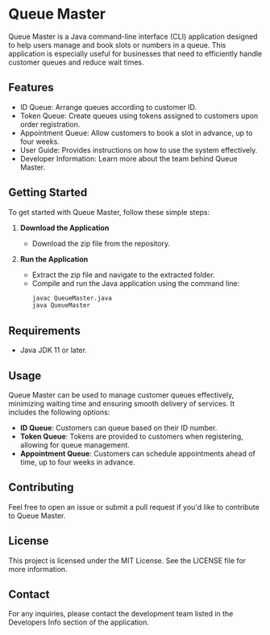 # Queue Master

Queue Master is a Java command-line interface (CLI) application designed to help users manage and book slots or numbers in a queue. This application is especially useful for businesses that need to efficiently handle customer queues and reduce wait times.

## Features
- ID Queue: Arrange queues according to customer ID.
- Token Queue: Create queues using tokens assigned to customers upon order registration.
- Appointment Queue: Allow customers to book a slot in advance, up to four weeks.
- User Guide: Provides instructions on how to use the system effectively.
- Developer Information: Learn more about the team behind Queue Master.

## Getting Started
To get started with Queue Master, follow these simple steps:

1. **Download the Application**
   - Download the zip file from the repository.

2. **Run the Application**
   - Extract the zip file and navigate to the extracted folder.
   - Compile and run the Java application using the command line:
     ```sh
     javac QueueMaster.java
     java QueueMaster
     ```

## Requirements
- Java JDK 11 or later.

## Usage
Queue Master can be used to manage customer queues effectively, minimizing waiting time and ensuring smooth delivery of services. It includes the following options:

- **ID Queue**: Customers can queue based on their ID number.
- **Token Queue**: Tokens are provided to customers when registering, allowing for queue management.
- **Appointment Queue**: Customers can schedule appointments ahead of time, up to four weeks in advance.

## Contributing
Feel free to open an issue or submit a pull request if you'd like to contribute to Queue Master.

## License
This project is licensed under the MIT License. See the LICENSE file for more information.

## Contact
For any inquiries, please contact the development team listed in the Developers Info section of the application.
